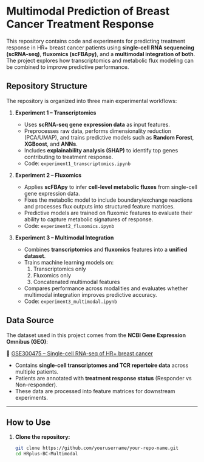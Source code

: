 
# Multimodal Prediction of Breast Cancer Treatment Response  
This repository contains code and experiments for predicting treatment response in HR+ breast cancer patients using **single-cell RNA sequencing (scRNA-seq)**, **fluxomics (scFBApy)**, and a **multimodal integration of both**. The project explores how transcriptomics and metabolic flux modeling can be combined to improve predictive performance.

## Repository Structure
The repository is organized into three main experimental workflows:

1. **Experiment 1 – Transcriptomics**  
   - Uses **scRNA-seq gene expression data** as input features.  
   - Preprocesses raw data, performs dimensionality reduction (PCA/UMAP), and trains predictive models such as **Random Forest**, **XGBoost**, and **ANNs**.  
   - Includes **explainability analysis (SHAP)** to identify top genes contributing to treatment response.  
   - Code: `experiment1_transcriptomics.ipynb`

2. **Experiment 2 – Fluxomics**  
   - Applies **scFBApy** to infer **cell-level metabolic fluxes** from single-cell gene expression data.  
   - Fixes the metabolic model to include boundary/exchange reactions and processes flux outputs into structured feature matrices.  
   - Predictive models are trained on fluxomic features to evaluate their ability to capture metabolic signatures of response.  
   - Code: `experiment2_fluxomics.ipynb`

3. **Experiment 3 – Multimodal Integration**  
   - Combines **transcriptomics** and **fluxomics** features into a **unified dataset**.  
   - Trains machine learning models on:  
     1. Transcriptomics only  
     2. Fluxomics only  
     3. Concatenated multimodal features  
   - Compares performance across modalities and evaluates whether multimodal integration improves predictive accuracy.  
   - Code: `experiment3_multimodal.ipynb`

## Data Source
The dataset used in this project comes from the **NCBI Gene Expression Omnibus (GEO)**:  

🔗 [GSE300475 – Single-cell RNA-seq of HR+ breast cancer](https://www.ncbi.nlm.nih.gov/geo/query/acc.cgi?acc=GSE300475)

- Contains **single-cell transcriptomes and TCR repertoire data** across multiple patients.  
- Patients are annotated with **treatment response status** (Responder vs Non-responder).  
- These data are processed into feature matrices for downstream experiments.

---

## How to Use
1. **Clone the repository:**
   ```bash
   git clone https://github.com/yourusername/your-repo-name.git
   cd HRplus-BC-Multimodal
